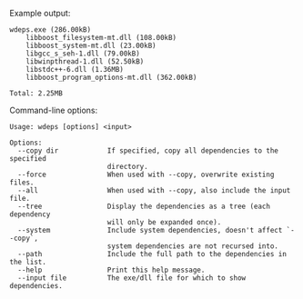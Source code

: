 Example output:

    wdeps.exe (286.00kB)
        libboost_filesystem-mt.dll (108.00kB)
        libboost_system-mt.dll (23.00kB)
        libgcc_s_seh-1.dll (79.00kB)
        libwinpthread-1.dll (52.50kB)
        libstdc++-6.dll (1.36MB)
        libboost_program_options-mt.dll (362.00kB)
    
    Total: 2.25MB
    
Command-line options:

    Usage: wdeps [options] <input>
    
    Options:
      --copy dir            If specified, copy all dependencies to the specified
                            directory.
      --force               When used with --copy, overwrite existing files.
      --all                 When used with --copy, also include the input file.
      --tree                Display the dependencies as a tree (each dependency
                            will only be expanded once).
      --system              Include system dependencies, doesn't affect `--copy`,
                            system dependencies are not recursed into.
      --path                Include the full path to the dependencies in the list.
      --help                Print this help message.
      --input file          The exe/dll file for which to show dependencies.
